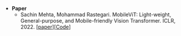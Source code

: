 * **Paper**
  * Sachin Mehta, Mohammad Rastegari. MobileViT: Light-weight, General-purpose, and Mobile-friendly Vision Transformer. ICLR, 2022. [[paper](https://arxiv.org/pdf/2110.02178v2.pdf)][[Code](https://github.com/apple/ml-cvnets)]




